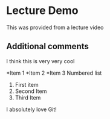 # Lecture Demo

This was provided from a lecture video 

## Additional comments

I think this is very very cool

*Item 1
*Item 2
*Item 3
Numbered list
1. First item
2. Second Item
3. Third Item

I absolutely love Git!
